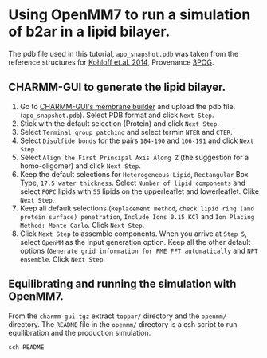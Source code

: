 Using OpenMM7 to run a simulation of b2ar in a lipid bilayer.
=============================================================
The pdb file used in this tutorial, `apo_snapshot.pdb` was taken from the reference structures for [Kohloff et.al. 2014](http://www.nature.com/nchem/journal/v6/n1/full/nchem.1821.html), 
Provenance [3POG](http://www.rcsb.org/pdb/explore.do?structureId=3p0g).


CHARMM-GUI to generate the lipid bilayer.
-----------------------------------------

1. Go to [CHARMM-GUI's membrane builder](http://www.charmm-gui.org/?doc=input/membrane) and upload the pdb file.
(`apo_snapshot.pdb`). Select PDB format and click `Next Step`.
2. Stick with the default selection (Protein) and click `Next Step`. 
3. Select `Terminal group patching` and select termin `NTER` and `CTER`. 
4. Select `Disulfide bonds` for the pairs `184-190` and `106-191` and click `Next Step`. 
5. Select `Align the First Principal Axis Along Z` (the suggestion for a homo-oligomer) and click `Next Step`. 
6. Keep the default selections for `Heterogeneous Lipid`, `Rectangular` Box Type, `17.5 water thickness`. Select 
`Number of lipid components` and select `POPC` lipids with `55` lipids on the upperleaflet and lowerleaflet. Clike
`Next Step`. 
7. Keep all default selections (`Replacement method`, `check lipid ring (and protein surface) penetration`, 
`Include Ions 0.15 KCl` and `Ion Placing Method: Monte-Carlo`. Click `Next Step`. 
8. Click `Next Step` to assemble components. When you arrive at `Step 5`, select `OpenMM` as the Input generation
option. Keep all the other default options (`Generate grid information for PME FFT automatically` and `NPT ensemble`. 
Click `Next Step`. 

Equilibrating and running the simulation with OpenMM7.
------------------------------------------------------

From the `charmm-gui.tgz` extract `toppar/` directory and the `openmm/` directory. The `README` file in the `openmm/` 
directory is a csh script to run equilibration and the production simulation.

```
sch README
```


